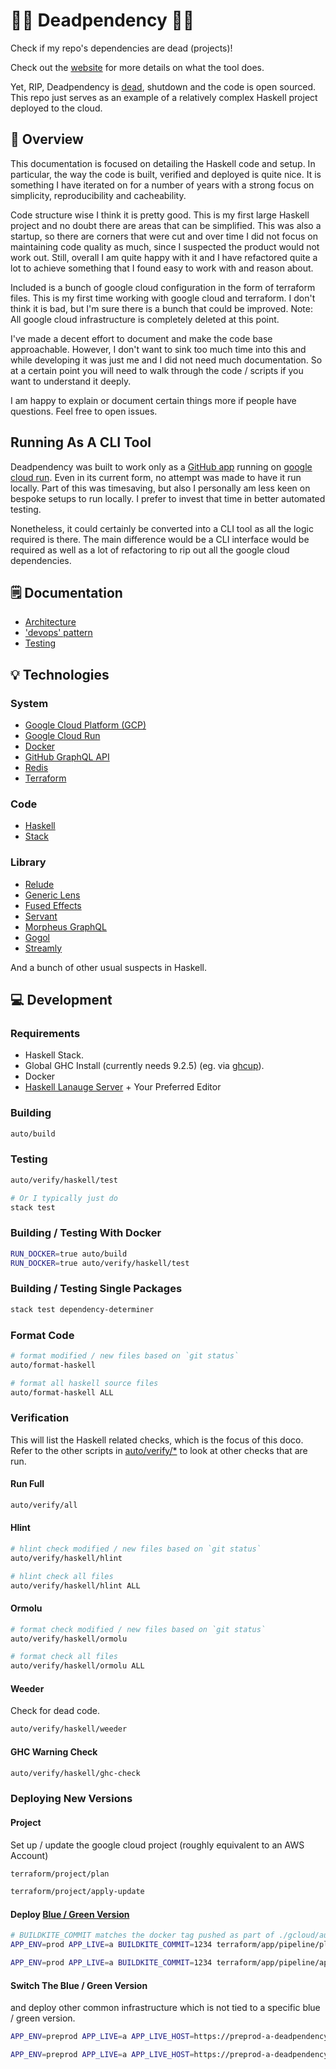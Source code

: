 # 🧟‍♀️ Deadpendency 🧟‍♂️

Check if my repo's dependencies are dead (projects)!

Check out the [website](https://deadpendency.com/) for more details on what the tool does.

Yet, RIP, Deadpendency is [dead](https://alistairb.dev/shutting-down-deadpendency/), shutdown and the code is open sourced. This repo just serves as an example of a relatively complex Haskell project deployed to the cloud.

## 📢 Overview

This documentation is focused on detailing the Haskell code and setup. In particular, the way the code is built, verified and deployed is quite nice. It is something I have iterated on for a number of years with a strong focus on simplicity, reproducibility and cacheability.

Code structure wise I think it is pretty good. This is my first large Haskell project and no doubt there are areas that can be simplified. This was also a startup, so there are corners that were cut and over time I did not focus on maintaining code quality as much, since I suspected the product would not work out. Still, overall I am quite happy with it and I have refactored quite a lot to achieve something that I found easy to work with and reason about.

Included is a bunch of google cloud configuration in the form of terraform files. This is my first time working with google cloud and terraform. I don't think it is bad, but I'm sure there is a bunch that could be improved. Note: All google cloud infrastructure is completely deleted at this point.

I've made a decent effort to document and make the code base approachable. However, I don't want to sink too much time into this and while developing it was just me and I did not need much documentation. So at a certain point you will need to walk through the code / scripts if you want to understand it deeply.

I am happy to explain or document certain things more if people have questions. Feel free to open issues.

## Running As A CLI Tool

Deadpendency was built to work only as a [GitHub app](https://docs.github.com/en/developers/apps/getting-started-with-apps/about-apps) running on [google cloud run](https://cloud.google.com/run). Even in its current form, no attempt was made to have it run locally. Part of this was timesaving, but also I personally am less keen on bespoke setups to run locally. I prefer to invest that time in better automated testing.

Nonetheless, it could certainly be converted into a CLI tool as all the logic required is there. The main difference would be a CLI interface would be required as well as a lot of refactoring to rip out all the google cloud dependencies.

## 🗒️ Documentation

* [Architecture](./docs/ARCHITECTURE.md)
* ['devops' pattern](./docs/DEVOPS.md)
* [Testing](./docs/TESTING.md)

## 💡 Technologies

### System

* [Google Cloud Platform (GCP)](https://cloud.google.com/)
* [Google Cloud Run](https://cloud.google.com/run)
* [Docker](https://www.docker.com/)
* [GitHub GraphQL API](https://docs.github.com/en/graphql)
* [Redis](https://redis.io/)
* [Terraform](https://www.terraform.io/)

### Code

* [Haskell](https://www.haskell.org/)
* [Stack](https://docs.haskellstack.org/en/stable/)

### Library

* [Relude](https://hackage.haskell.org/package/relude)
* [Generic Lens](https://hackage.haskell.org/package/generic-lens)
* [Fused Effects](https://hackage.haskell.org/package/fused-effects)
* [Servant](https://docs.servant.dev/en/stable/)
* [Morpheus GraphQL](https://morpheusgraphql.com/)
* [Gogol](https://hackage.haskell.org/package/gogol)
* [Streamly](https://streamly.composewell.com/)

And a bunch of other usual suspects in Haskell.

## 💻 Development

### Requirements

* Haskell Stack.
* Global GHC Install (currently needs 9.2.5) (eg. via [ghcup](https://www.haskell.org/ghcup/)).
* Docker
* [Haskell Lanauge Server](https://haskell-language-server.readthedocs.io/en/latest/) + Your Preferred Editor

### Building

```bash
auto/build
```

### Testing

```bash
auto/verify/haskell/test

# Or I typically just do
stack test
```

### Building / Testing With Docker

```bash
RUN_DOCKER=true auto/build
RUN_DOCKER=true auto/verify/haskell/test
```

### Building / Testing Single Packages

```bash
stack test dependency-determiner
```

### Format Code

```bash
# format modified / new files based on `git status`
auto/format-haskell

# format all haskell source files
auto/format-haskell ALL
```

### Verification

This will list the Haskell related checks, which is the focus of this doco. Refer to the other scripts in [auto/verify/*](./auto/verify/) to look at other checks that are run.

#### Run Full

```bash
auto/verify/all
```

#### Hlint

```bash
# hlint check modified / new files based on `git status`
auto/verify/haskell/hlint

# hlint check all files
auto/verify/haskell/hlint ALL
```

#### Ormolu

```bash
# format check modified / new files based on `git status`
auto/verify/haskell/ormolu

# format check all files
auto/verify/haskell/ormolu ALL
```

#### Weeder

Check for dead code.

```bash
auto/verify/haskell/weeder
```

#### GHC Warning Check

```bash
auto/verify/haskell/ghc-check
```

### Deploying New Versions

#### Project

Set up / update the google cloud project (roughly equivalent to an AWS Account)

```bash
terraform/project/plan

terraform/project/apply-update
```

#### Deploy [Blue / Green Version](https://en.wikipedia.org/wiki/Blue-green_deployment)

```bash
# BUILDKITE_COMMIT matches the docker tag pushed as part of ./gcloud/auto/release-app
APP_ENV=prod APP_LIVE=a BUILDKITE_COMMIT=1234 terraform/app/pipeline/plan

APP_ENV=prod APP_LIVE=a BUILDKITE_COMMIT=1234 terraform/app/pipeline/apply-update
```

#### Switch The Blue / Green Version

and deploy other common infrastructure which is not tied to a specific blue / green version.

```bash
APP_ENV=preprod APP_LIVE=a APP_LIVE_HOST=https://preprod-a-deadpendency-action-front-door-rnbiybubyq-uc.a.run.app terraform/app/common-front/plan

APP_ENV=preprod APP_LIVE=a APP_LIVE_HOST=https://preprod-a-deadpendency-action-front-door-rnbiybubyq-uc.a.run.app terraform/app/common-front/apply-update
```
